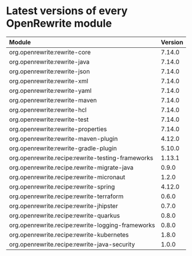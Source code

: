 # Latest versions of every OpenRewrite module



| Module | Version |
| :--- | :--- |
| org.openrewrite:rewrite-core | 7.14.0 |
| org.openrewrite:rewrite-java | 7.14.0 |
| org.openrewrite:rewrite-json | 7.14.0 |
| org.openrewrite:rewrite-xml | 7.14.0 |
| org.openrewrite:rewrite-yaml | 7.14.0 |
| org.openrewrite:rewrite-maven | 7.14.0 |
| org.openrewrite:rewrite-hcl | 7.14.0 |
| org.openrewrite:rewrite-test | 7.14.0 |
| org.openrewrite:rewrite-properties | 7.14.0 |
| org.openrewrite:rewrite-maven-plugin | 4.12.0 |
| org.openrewrite:rewrite-gradle-plugin | 5.10.0 |
| org.openrewrite.recipe:rewrite-testing-frameworks | 1.13.1 |
| org.openrewrite.recipe.rewrite-migrate-java | 0.9.0 |
| org.openrewrite.recipe:rewrite-micronaut | 1.2.0 |
| org.openrewrite.recipe:rewrite-spring | 4.12.0 |
| org.openrewrite.recipe:rewrite-terraform | 0.6.0 |
| org.openrewrite.recipe:rewrite-jhipster | 0.7.0 |
| org.openrewrite.recipe:rewrite-quarkus | 0.8.0 |
| org.openrewrite.recipe:rewrite-logging-frameworks | 0.8.0 |
| org.openrewrite.recipe:rewrite-kubernetes | 1.8.0 |
| org.openrewrite.recipe:rewrite-java-security | 1.0.0 |




